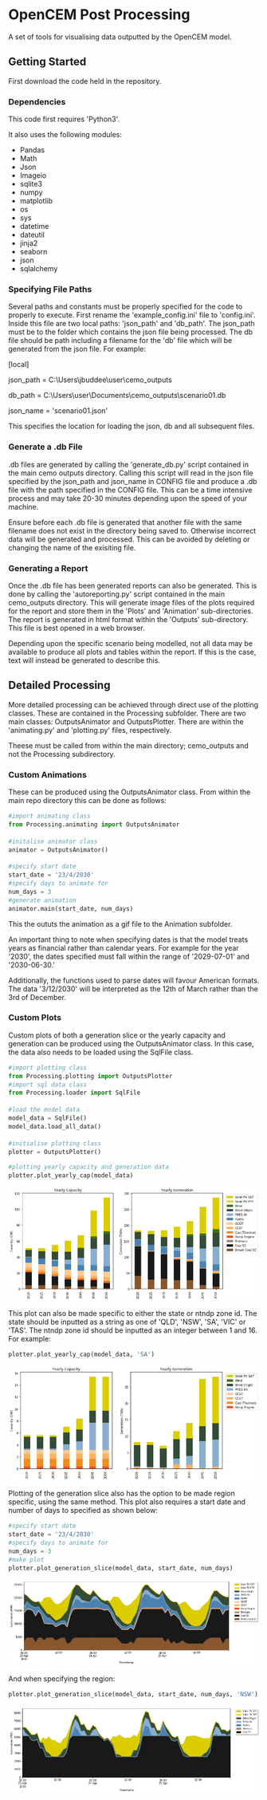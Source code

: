 
# OpenCEM Post Processing
A set of tools for visualising data outputted by the OpenCEM model.

## Getting Started ##
First download the code held in the repository.

### Dependencies ###
This code first requires 'Python3'.

It also uses the following modules:
- Pandas
- Math
- Json
- Imageio
- sqlite3
- numpy
- matplotlib
- os
- sys
- datetime
- dateutil
- jinja2
- seaborn
- json
- sqlalchemy

### Specifying File Paths ###
Several paths and constants must be properly specified for the code to properly to execute. First rename the 'example_config.ini' file to 'config.ini'. Inside this file are two local paths: 'json_path' and 'db_path'. The json_path must be to the folder which contains the json file being processed. The db file should be path including a filename for the 'db' file which will be generated from the json file. For example:

[local]

json_path = C:\Users\jbuddee\user\cemo_outputs

db_path = C:\Users\user\Documents\cemo_outputs\scenario01.db

json_name = 'scenario01.json'

This specifies the location for loading the json, db and all subsequent files.

### Generate a .db File ###
.db files are generated by calling the 'generate_db.py' script contained in the main cemo outputs directory.
Calling this script will read in the json file specified by the json_path and json_name in CONFIG file and produce a .db file with the path specified in the CONFIG file. This can be a time intensive process and may take 20-30 minutes depending upon the speed of your machine.

Ensure before each .db file is generated that another file with the same filename does not exist in the directory being saved to. Otherwise incorrect data will be generated and processed. This can be avoided by deleting or changing the name of the exisiting file.

### Generating a Report ###
Once the .db file has been generated reports can also be generated. This is done by calling the 'autoreporting.py' script contained in the main cemo_outputs directory. This will generate image files of the plots required for the report and store them in the 'Plots' and 'Animation' sub-directories. The report is generated in html format within the 'Outputs' sub-directory. This file is best opened in a web browser.

Depending upon the specific scenario being modelled, not all data may be available to produce all plots and tables within the report. If this is the case, text will instead be generated to describe this.  

## Detailed Processing

More detailed processing can be achieved through direct use of the plotting classes. These are contained in the Processing subfolder. There are two main classes: OutputsAnimator and OutputsPlotter. There are within the 'animating.py' and 'plotting.py' files, respectively.

Theese must be called from within the main directory; cemo_outputs and not the Processing subdirectory.  
### Custom Animations
These can be produced using the OutputsAnimator class. From within the main repo directory this can be done as follows:


```python
#import animating class
from Processing.animating import OutputsAnimator

#initalise animator class
animator = OutputsAnimator()

#specify start date
start_date = '23/4/2030'
#specify days to animate for
num_days = 3
#generate animation
animator.main(start_date, num_days)
```

This the oututs the animation as a gif file to the Animation subfolder.

An important thing to note when specifying dates is that the model treats years as financial rather than calendar years. For example for the year '2030', the dates specified must fall within the range of '2029-07-01' and '2030-06-30.'

Additionally, the functions used to parse dates will favour American formats. The data '3/12/2030' will be interpreted as the 12th of March rather than the 3rd of December.

### Custom Plots
Custom plots of both a generation slice or the yearly capacity and generation can be produced using the OutputsAnimator class. In this case, the data also needs to be loaded using the SqlFile class.


```python
#import plotting class
from Processing.plotting import OutputsPlotter
#import sql data class
from Processing.loader import SqlFile

#load the model data
model_data = SqlFile()
model_data.load_all_data()

#initialise plotting class
plotter = OutputsPlotter()
```


```python
#plotting yearly capacity and generation data
plotter.plot_yearly_cap(model_data)
```


![png](/docs/img/output_8_0.png)


This plot can also be made specific to either the state or ntndp zone id. The state should be inputted as a string as one of 'QLD', 'NSW', 'SA', 'VIC' or 'TAS'. The ntndp zone id should be inputted as an integer between 1 and 16. For example:


```python
plotter.plot_yearly_cap(model_data, 'SA')
```


![png](/docs/img/output_10_0.png)


Plotting of the generation slice also has the option to be made region specific, using the same method. This plot also requires a start date and number of days to specified as shown below:


```python
#specify start date
start_date = '23/4/2030'
#specify days to animate for
num_days = 3
#make plot
plotter.plot_generation_slice(model_data, start_date, num_days)
```


![png](/docs/img/output_12_0.png)


And when specifying the region:


```python
plotter.plot_generation_slice(model_data, start_date, num_days, 'NSW')
```


![png](/docs/img/output_14_0.png)
